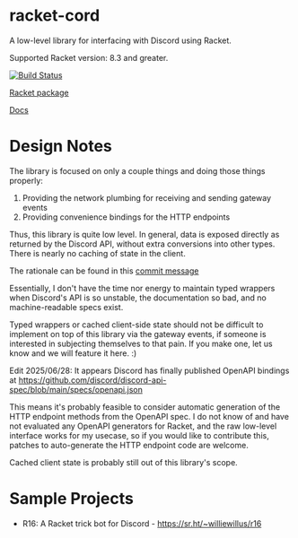 # racket-cord

A low-level library for interfacing with Discord using Racket.

Supported Racket version: 8.3 and greater.

[![Build Status](https://github.com/nitros12/racket-cord/actions/workflows/ci.yml/badge.svg)](https://github.com/nitros12/racket-cord/actions/workflows/ci.yml)

[Racket package](https://pkgd.racket-lang.org/pkgn/package/racket-cord)

[Docs](https://docs.racket-lang.org/racket-cord/index.html)

# Design Notes
The library is focused on only a couple things and doing those things properly:
1. Providing the network plumbing for receiving and sending gateway events
2. Providing convenience bindings for the HTTP endpoints

Thus, this library is quite low level. In general, data is exposed directly as returned by the Discord API,
without extra conversions into other types. There is nearly no caching of state in the client.

The rationale can be found in this [commit message](https://github.com/simmsb/racket-cord/commit/64b8f1de97fccb01487571362e2b4bac749c3691)

Essentially, I don't have the time nor energy to maintain typed wrappers when Discord's API
is so unstable, the documentation so bad, and no machine-readable specs exist.

Typed wrappers or cached client-side state should not be difficult to implement on top of
this library via the gateway events, if someone is interested in subjecting themselves to that pain.
If you make one, let us know and we will feature it here. :)

Edit 2025/06/28: It appears Discord has finally published OpenAPI bindings at https://github.com/discord/discord-api-spec/blob/main/specs/openapi.json

This means it's probably feasible to consider automatic generation of the HTTP endpoint
methods from the OpenAPI spec. I do not know of and have not evaluated any OpenAPI
generators for Racket, and the raw low-level interface works for my usecase, so if you
would like to contribute this, patches to auto-generate the HTTP endpoint code are welcome.

Cached client state is probably still out of this library's scope.

# Sample Projects

* R16: A Racket trick bot for Discord - https://sr.ht/~williewillus/r16
